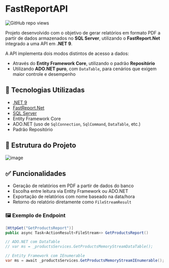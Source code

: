 # FastReportAPI

![GitHub repo views](https://komarev.com/ghpvc/?username=andredobbss&repo=FastReportAPI&color=blue)

Projeto desenvolvido com o objetivo de gerar relatórios em formato PDF a partir de dados armazenados no **SQL Server**, utilizando o **FastReport.Net** integrado a uma API em **.NET 9**.

A API implementa dois modos distintos de acesso a dados:

- Através do **Entity Framework Core**, utilizando o padrão **Repositório**
- Utilizando **ADO.NET puro**, com `DataTable`, para cenários que exigem maior controle e desempenho

## 🧰 Tecnologias Utilizadas

- [.NET 9](https://dotnet.microsoft.com/)
- [FastReport.Net](https://www.fast-report.com/en/product/fast-report-net/)
- [SQL Server](https://www.microsoft.com/pt-br/sql-server/)
- Entity Framework Core
- ADO.NET (uso de `SqlConnection`, `SqlCommand`, `DataTable`, etc.)
- Padrão Repositório

## 📂 Estrutura do Projeto

![image](https://github.com/user-attachments/assets/367fb931-e5c3-48fa-87ca-dc3c0639390b)


## ✅ Funcionalidades

- Geração de relatórios em PDF a partir de dados do banco
- Escolha entre leitura via Entity Framework ou ADO.NET
- Exportação de relatórios com nome baseado na data/hora
- Retorno do relatório diretamente como `FileStreamResult`

### 🖼️ Exemplo de Endpoint

```csharp
[HttpGet("GetProductsReport")]
public async Task<ActionResult<FileStream>> GetProductsReport()

// ADO.NET com DataTable
// var ms = _productsServices.GetProductsMemoryStreamDataTable();

// Entity Framework com IEnumerable
var ms = await _productsServices.GetProductsMemoryStreamIEnumerable();
